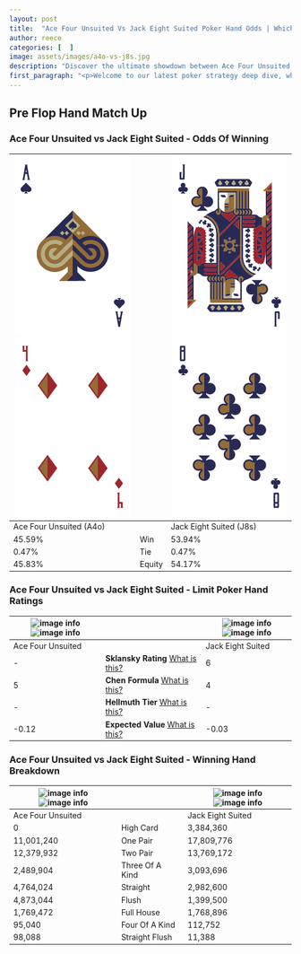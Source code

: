 ```yaml
---
layout: post
title:  "Ace Four Unsuited Vs Jack Eight Suited Poker Hand Odds | Which Is The Better Hand In Poker? A Complete Guide"
author: reece
categories: [  ]
image: assets/images/a4o-vs-j8s.jpg
description: "Discover the ultimate showdown between Ace Four Unsuited and Jack Eight Suited in poker! Uncover the odds, strategies, and scenarios where one hand triumphs over the other. Get ready to up your poker game with this thrilling analysis."
first_paragraph: "<p>Welcome to our latest poker strategy deep dive, where we're pitting two distinct hands against each other in a high-stakes showdown: Ace Four Unsuited vs Jack Eight Suited.</p><p>In the dynamic world of poker, every decision counts, and knowing which hand holds the upper hand is key to your success at the table.</p><p>In this article, we'll dissect these two hands, explore the scenarios where one dominates the other, and equip you with the knowledge to make strategic choices that can tip the odds in your favor.</p><p>Get ready to unravel the intriguing dynamics of these poker hands and elevate your game to new heights.</p>"
---
```




[comment]: # (sp0)

## Pre Flop Hand Match Up

<div class="table hand-ratings" markdown="1"> 



### Ace Four Unsuited vs Jack Eight Suited - Odds Of Winning


    
| ![image info](assets/images/hand1/a.png) ![image info](assets/images/hand1/4o.png) |  | ![image info](assets/images/hand2/j.png) ![image info](assets/images/hand2/8.png) |
| -------- | -------- | -------- |
| Ace Four Unsuited (A4o) |  | Jack Eight Suited (J8s) |
| 45.59% | Win | 53.94% |
| 0.47% | Tie | 0.47% |
| 45.83% | Equity | 54.17% |




[comment]: # (sp1)



### Ace Four Unsuited vs Jack Eight Suited - Limit Poker Hand Ratings


    
| ![image info](https://www.riverpairs.com/assets/images/hand1/a.png) ![image info](https://www.riverpairs.com/assets/images/hand1/4o.png) |  | ![image info](https://www.riverpairs.com/assets/images/hand2/j.png) ![image info](https://www.riverpairs.com/assets/images/hand2/8.png) |
| -------- | -------- | -------- |
| Ace Four Unsuited |  | Jack Eight Suited |
| - | **Sklansky Rating** [What is this?](/sklansky-rating-explained) | 6 |
| 5 | **Chen Formula** [What is this?](/chen-formula-explained) | 4 |
| - | **Hellmuth Tier** [What is this?](/Hellmuth-tier-explained) | - |
| -0.12 | **Expected Value** [What is this?](/expected-value-explained) | -0.03 |




[comment]: # (sp2)



### Ace Four Unsuited vs Jack Eight Suited - Winning Hand Breakdown


    
| ![image info](https://www.riverpairs.com/assets/images/hand1/a.png) ![image info](https://www.riverpairs.com/assets/images/hand1/4o.png) |  | ![image info](https://www.riverpairs.com/assets/images/hand2/j.png) ![image info](https://www.riverpairs.com/assets/images/hand2/8.png) |
| -------- | -------- | -------- |
| Ace Four Unsuited |  | Jack Eight Suited |
| 0 | High Card | 3,384,360 |
| 11,001,240 | One Pair | 17,809,776 |
| 12,379,932 | Two Pair | 13,769,172 |
| 2,489,904 | Three Of A Kind | 3,093,696 |
| 4,764,024 | Straight | 2,982,600 |
| 4,873,044 | Flush | 1,399,500 |
| 1,769,472 | Full House | 1,768,896 |
| 95,040 | Four Of A Kind | 112,752 |
| 98,088 | Straight Flush | 11,388 |




[comment]: # (sp3)



</div>

[comment]: # (sp4)



[comment]: # (sp5)

